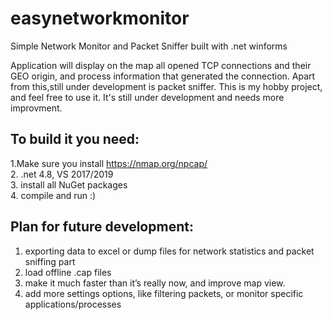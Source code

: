 # easynetworkmonitor
Simple Network Monitor and Packet Sniffer built with .net winforms

Application will display on the map all opened TCP connections and their GEO origin, and process information that generated the connection. Apart from this,still under development is packet sniffer. 
This is my hobby project, and feel free to use it. It's still under development and needs more improvment. 

To build it you need:
----------------------------------
1.Make sure you install https://nmap.org/npcap/<br/>
2. .net 4.8, VS 2017/2019<br/>
3. install all NuGet packages<br/>
4. compile and run :)<br/>

Plan for future development:
-------------------------------------
1. exporting data to excel or dump files for network statistics and packet sniffing part<br/>
2. load offline .cap files<br/>
3. make it much faster than it’s really now, and improve map view.<br/>
4. add more settings options, like filtering packets, or monitor specific applications/processes<br/>
